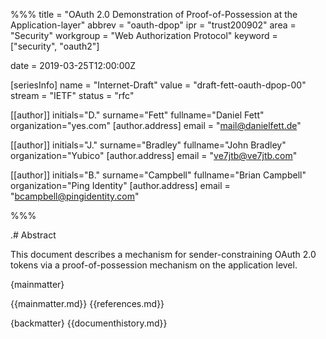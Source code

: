 %%%
title = "OAuth 2.0 Demonstration of Proof-of-Possession at the Application-layer"
abbrev = "oauth-dpop"
ipr = "trust200902"
area = "Security"
workgroup = "Web Authorization Protocol"
keyword = ["security", "oauth2"]

date = 2019-03-25T12:00:00Z

[seriesInfo]
name = "Internet-Draft"
value = "draft-fett-oauth-dpop-00"
stream = "IETF"
status = "rfc"
    
[[author]]
initials="D."
surname="Fett"
fullname="Daniel Fett"
organization="yes.com"
    [author.address]
    email = "mail@danielfett.de"

[[author]]
initials="J."
surname="Bradley"
fullname="John Bradley"
organization="Yubico"
    [author.address]
    email = "ve7jtb@ve7jtb.com"

[[author]]
initials="B."
surname="Campbell"
fullname="Brian Campbell"
organization="Ping Identity"
    [author.address]
    email = "bcampbell@pingidentity.com"
    
%%%

.# Abstract 

This document describes a mechanism for sender-constraining OAuth 2.0
tokens via a proof-of-possession mechanism on the application level.

{mainmatter}

{{mainmatter.md}}
{{references.md}}

{backmatter}
{{documenthistory.md}}
